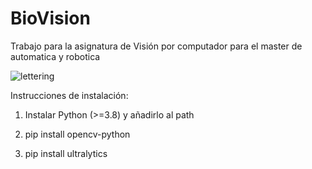 # BioVision

Trabajo para la asignatura de Visión por computador para el master de automatica y robotica

![lettering](https://github.com/user-attachments/assets/aa7167bc-5ca3-4446-b23c-7b19841ced94)

Instrucciones de instalación:

1. Instalar Python (>=3.8) y añadirlo al path
   
2. pip install opencv-python
   
3. pip install ultralytics
